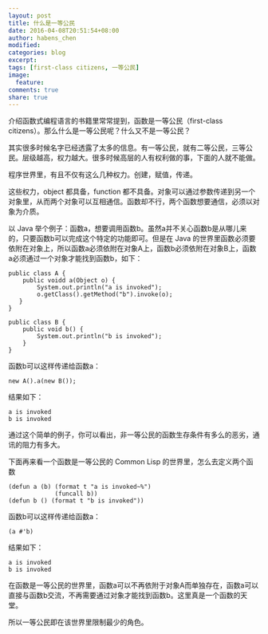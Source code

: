 ```yaml
---
layout: post
title: 什么是一等公民
date: 2016-04-08T20:51:54+08:00
author: habens_chen
modified:
categories: blog
excerpt:
tags: [first-class citizens, 一等公民]
image:
  feature:
comments: true
share: true
---
```


介绍函数式编程语言的书籍里常常提到，函数是一等公民（first-class citizens）。那么什么是一等公民呢？什么又不是一等公民？

其实很多时候名字已经透露了太多的信息。有一等公民，就有二等公民，三等公民。层级越高，权力越大。很多时候高层的人有权利做的事，下面的人就不能做。

程序世界里，有且不仅有这么几种权力。创建，赋值，传递。

这些权力，object 都具备，function 都不具备。对象可以通过参数传递到另一个对象里，从而两个对象可以互相通信。函数却不行，两个函数想要通信，必须以对象为介质。

以 Java 举个例子：函数a，想要调用函数b。虽然a并不关心函数b是从哪儿来的，只要函数b可以完成这个特定的功能即可。但是在 Java 的世界里函数必须要依附在对象上，所以函数a必须依附在对象A上，函数b必须依附在对象B上，函数a必须通过一个对象才能找到函数b，如下：

    public class A {
    	public voidd a(Object o) {
    		System.out.println("a is invoked");
    		o.getClass().getMethod("b").invoke(o);
       }
    }
    
    public class B {
    	public void b() {
    		System.out.println("b is invoked");
    	}
    }

函数b可以这样传递给函数a：
    
    new A().a(new B());

结果如下：
    
    a is invoked
    b is invoked

通过这个简单的例子，你可以看出，非一等公民的函数生存条件有多么的恶劣，通讯的阻力有多大。

下面再来看一个函数是一等公民的 Common Lisp 的世界里，怎么去定义两个函数

    (defun a (b) (format t "a is invoked~%") 
                 (funcall b))
    (defun b () (format t "b is invoked"))

函数b可以这样传递给函数a：

    (a #'b)

结果如下：
    
    a is invoked
    b is invoked

在函数是一等公民的世界里，函数a可以不再依附于对象A而单独存在，函数a可以直接与函数b交流，不再需要通过对象才能找到函数b。这里真是一个函数的天堂。

所以一等公民即在该世界里限制最少的角色。


